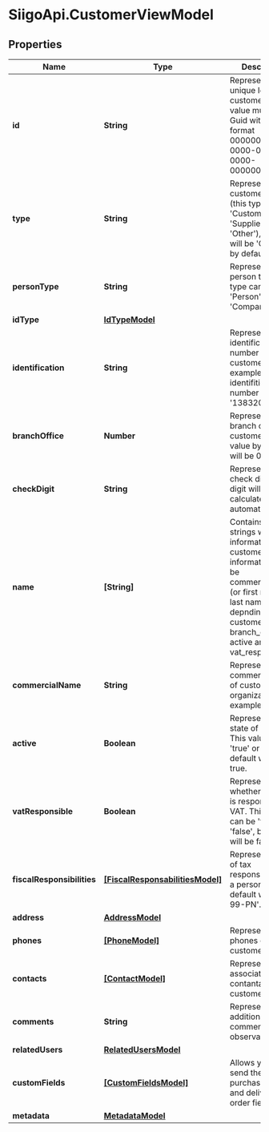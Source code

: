 # SiigoApi.CustomerViewModel

## Properties

Name | Type | Description | Notes
------------ | ------------- | ------------- | -------------
**id** | **String** | Represents the unique Id of customer, this value must be a Guid  with the next format 00000000-0000-0000-0000-000000000000. | [optional] 
**type** | **String** | Represents the customer type (this type can be &#39;Customer&#39;, &#39;Supplier &#39;and &#39;Other&#39;),  this field will be &#39;Customer&#39; by default. | [optional] 
**personType** | **String** | Represents the person type, this type can be a &#39;Person&#39; or &#39;Company&#39;. | [optional] 
**idType** | [**IdTypeModel**](IdTypeModel.md) |  | [optional] 
**identification** | **String** | Represents the identification number of customer.  For example, the identifitication number &#39;13832081&#39;. | [optional] 
**branchOffice** | **Number** | Represents the branch office of customer, this value by default will be 0. | [optional] 
**checkDigit** | **String** | Represents the check digit, this digit will be calculated automatically. | [optional] 
**name** | **[String]** | Contains a list of strings with information about customer  this information will be commercial_name (or first name and last name, depnding of customer)  branch_office, active and vat_responsible | [optional] 
**commercialName** | **String** | Represents the commercial name of customer organization.  For example, &#39;Siigo&#39;. | [optional] 
**active** | **Boolean** | Represents the state of customer.  This value can be &#39;true&#39; or &#39;false&#39;, by default will be true. | [optional] 
**vatResponsible** | **Boolean** | Represents whether a person is responsible for VAT.  This value can be &#39;true&#39; or &#39;false&#39;, by default will be false. | [optional] 
**fiscalResponsibilities** | [**[FiscalResponsabilitiesModel]**](FiscalResponsabilitiesModel.md) | Represents a list of tax responsibilities of a person, by default will be &#39;R-99-PN&#39;. | [optional] 
**address** | [**AddressModel**](AddressModel.md) |  | [optional] 
**phones** | [**[PhoneModel]**](PhoneModel.md) | Represents the phones of the customer. | [optional] 
**contacts** | [**[ContactModel]**](ContactModel.md) | Represents the associated contantacts of customer. | [optional] 
**comments** | **String** | Represents additional comments or observations. | [optional] 
**relatedUsers** | [**RelatedUsersModel**](RelatedUsersModel.md) |  | [optional] 
**customFields** | [**[CustomFieldsModel]**](CustomFieldsModel.md) | Allows you to send the purchase order and delivery order fields. | [optional] 
**metadata** | [**MetadataModel**](MetadataModel.md) |  | [optional] 



